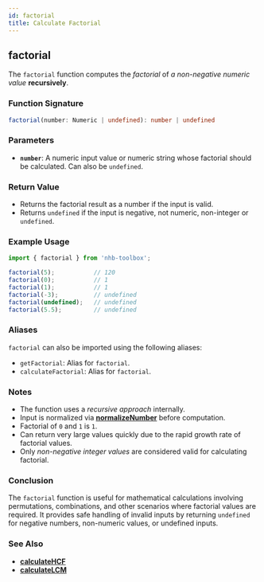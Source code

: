 ```yaml
---
id: factorial
title: Calculate Factorial
---
```


## factorial

The `factorial` function computes the *factorial* of *a non-negative numeric value* **recursively**.

### Function Signature

```typescript
factorial(number: Numeric | undefined): number | undefined
```

### Parameters

- **`number`**: A numeric input value or numeric string whose factorial should be calculated. Can also be `undefined`.

### Return Value

- Returns the factorial result as a number if the input is valid.
- Returns `undefined` if the input is negative, not numeric, non-integer or `undefined`.

### Example Usage

```typescript
import { factorial } from 'nhb-toolbox';

factorial(5);           // 120
factorial(0);           // 1
factorial(1);           // 1
factorial(-3);          // undefined
factorial(undefined);   // undefined
factorial(5.5);         // undefined
```

### Aliases

`factorial` can also be imported using the following aliases:

- `getFactorial`: Alias for `factorial`.
- `calculateFactorial`: Alias for `factorial`.

### Notes

- The function uses a *recursive approach* internally.
- Input is normalized via [**normalizeNumber**](normalizeNumber) before computation.
- Factorial of `0` and `1` is `1`.
- Can return very large values quickly due to the rapid growth rate of factorial values.
- Only *non-negative integer values* are considered valid for calculating factorial.

### Conclusion

The `factorial` function is useful for mathematical calculations involving permutations, combinations, and other scenarios where factorial values are required. It provides safe handling of invalid inputs by returning `undefined` for negative numbers, non-numeric values, or undefined inputs.

### See Also

- [**calculateHCF**](calculateHCF)
- [**calculateLCM**](calculateLCM)
